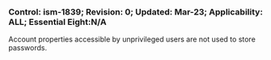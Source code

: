 ### Control: ism-1839; Revision: 0; Updated: Mar-23; Applicability: ALL; Essential Eight:N/A
<p>Account properties accessible by unprivileged users are not used to store passwords.</p>